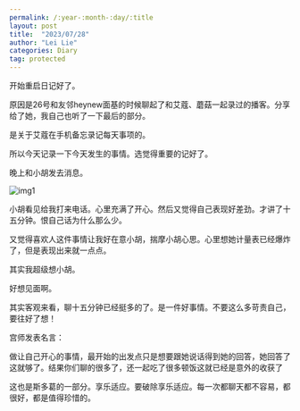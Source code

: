 ```yaml
---
permalink: /:year-:month-:day/:title
layout: post
title:  "2023/07/28"
author: "Lei Lie"
categories: Diary
tag: protected
---
```


开始重启日记好了。

原因是26号和友邻heynew面基的时候聊起了和艾蔻、蘑菇一起录过的播客。分享给了她，我自己也听了一下最后的部分。

是关于艾蔻在手机备忘录记每天事项的。

所以今天记录一下今天发生的事情。选觉得重要的记好了。

晚上和小胡发去消息。

![img1](../../images/img-2023-07-28/img1.jpg)

小胡看见给我打来电话。心里充满了开心。然后又觉得自己表现好差劲。才讲了十五分钟。恨自己话为什么那么少。

又觉得喜欢人这件事情让我好在意小胡，揣摩小胡心思。心里想她计量表已经爆炸了，但是表现出来就一点点。

其实我超级想小胡。

好想见面啊。

其实客观来看，聊十五分钟已经挺多的了。是一件好事情。不要这么多苛责自己，要往好了想！

宫师发表名言：

做让自己开心的事情，最开始的出发点只是想要跟她说话得到她的回答，她回答了这就够了。结果你们聊的很多了，还一起吃了很多顿饭这就已经是意外的收获了

这也是斯多葛的一部分。享乐适应。要破除享乐适应。每一次都聊天都不容易，都很好，都是值得珍惜的。